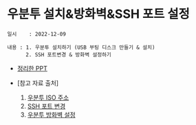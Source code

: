 # 우분투 설치&방화벽&SSH 포트 설정
    일시    : 2022-12-09
    
    내용 : 1. 우분투 설치하기 (USB 부팅 디스크 만들기 & 설치)
          2. SSH 포트변경 & 방화벽 설정하기


    
   
    
* [정리한 PPT]( https://github.com/seuhong98/Study/blob/main/%EC%84%9C%EB%B2%84%20%EA%B5%AC%EC%B6%95%20%EC%8B%A4%EC%8A%B5/2022-12-10%20%EC%9A%B0%EB%B6%84%ED%88%AC%20%EC%84%A4%EC%B9%98%26%EB%B0%A9%ED%99%94%EB%B2%BD%26SSH%20%ED%8F%AC%ED%8A%B8%EC%84%A4%EC%A0%95/%EC%9A%B0%EB%B6%84%ED%88%AC%20%EC%84%A4%EC%B9%98.pptx )  

* [참고 자료 출처]
    1. [우분투 ISO 주소]( https://ubuntu.com/download/server  )  
    2. [SSH 포트 변경]( https://mebadong.tistory.com/34 )
    3. [우분투 방화벽 설정]( https://webdir.tistory.com/206 )
    
        
        
    

